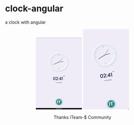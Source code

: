 # clock-angular
a clock with angular
<p align="center">
    <a href="https://github.com/lahatra3/clock-angular/releases" target="blank"><img src="fig1.jpg" 
       width="150" alt="Clock by iTeam-$" /></a>
    <a href="https://github.com/lahatra3/clock-angular/releases" target="blank"><img src="fig2.jpg" 
       width="150" alt="Clock by iTeam-$" /></a>
</p>

<p align="center">Thanks iTeam-$ Community</p>
